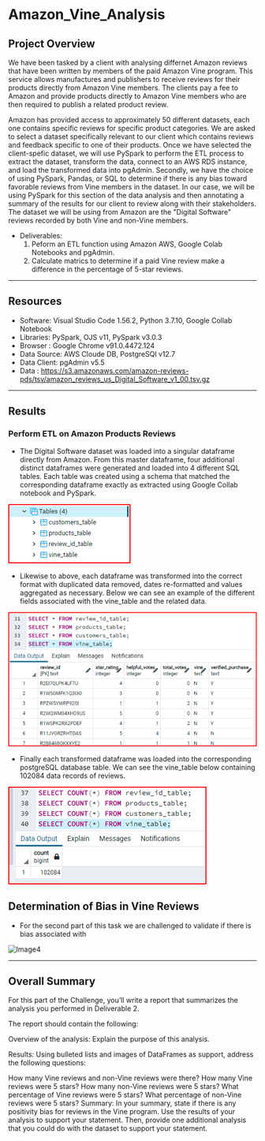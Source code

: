 # Amazon_Vine_Analysis

## Project Overview

We have been tasked by a client with analysing differnet Amazon reviews that have been written by members of the paid Amazon Vine program. This service allows manufactures and publishers to receive reviews for their products directly from Amazon Vine members. The clients pay a fee to Amazon and provide products directly to Amazon Vine members who are then required to publish a related product review.

Amazon has provided access to approximately 50 different datasets, each one contains specific reviews for specific product categories. We are asked to  select a dataset specifically relevant to our client which contains reviews and feedback specific to one of their products. Once we have selected the client-spefic dataset, we will use PySpark to perform the ETL process to extract the dataset, transform the data, connect to an AWS RDS instance, and load the transformed data into pgAdmin. Secondly, we have the choice of using PySpark, Pandas, or SQL to determine if there is any bias toward favorable reviews from Vine members in the dataset. In our case, we will be using PySpark for this section of the data analysis and then annotating a summary of the results for our client to review along with their stakeholders. The dataset we will be using from Amazon are the "Digital Software" reviews recorded by both Vine and non-Vine members.

- Deliverables:
  1. Peform an ETL function using Amazon AWS, Google Colab Notebooks and pgAdmin.
  2. Calculate matrics to determine if a paid Vine review make a difference in the percentage of 5-star reviews.

------------------------------------------------------------------------------------------------------------

## Resources
- Software: Visual Studio Code 1.56.2, Python 3.7.10, Google Collab Notebook
- Libraries: PySpark, OJS v11, PySpark v3.0.3
- Browser : Google Chrome v91.0.4472.124
- Data Source: AWS Cloude DB, PostgreSQl v12.7
- Data Client: pgAdmin v5.5
- Data : https://s3.amazonaws.com/amazon-reviews-pds/tsv/amazon_reviews_us_Digital_Software_v1_00.tsv.gz
------------------------------------------------------------------------------------------------------------

## Results

### Perform ETL on Amazon Products Reviews

- The Digital Software dataset was loaded into a singular dataframe directly from Amazon. From this master dataframe, four additional distinct dataframes were generated and loaded into 4 different SQL tables. Each table was created using a schema that matched the corresponding dataframe exactly as extracted using Google Collab notebook and PySpark.

![Image1](images/1CreateTables_1.png)

- Likewise to above, each dataframe was transformed into the correct format with duplicated data removed, dates re-formatted and values aggregated as necessary. Below we can see an example of the different fields associated with the vine_table and the related data.

![Image2](images/2LoadedTables1.png)

- Finally each transformed dataframe was loaded into the corresponding postgreSQL database table. We can see the vine_table below containing 102084 data records of reviews.

![Image3](images/3CountTableRows1.png)


## Determination of Bias in Vine Reviews

- For the second part of this task we are challenged to validate if there is bias associated with 

![Image4](images/3VineSummary1.png)

------------------------------------------------------------------------------------------------------------

## Overall Summary

For this part of the Challenge, you’ll write a report that summarizes the analysis you performed in Deliverable 2.

The report should contain the following:

Overview of the analysis: Explain the purpose of this analysis.

Results: Using bulleted lists and images of DataFrames as support, address the following questions:

How many Vine reviews and non-Vine reviews were there?
How many Vine reviews were 5 stars? How many non-Vine reviews were 5 stars?
What percentage of Vine reviews were 5 stars? What percentage of non-Vine reviews were 5 stars?
Summary: In your summary, state if there is any positivity bias for reviews in the Vine program. Use 
the results of your analysis to support your statement. Then, provide one additional analysis that you 
could do with the dataset to support your statement.